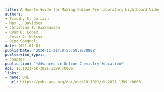 ```yaml
---
title: A How-To Guide for Making Online Pre-laboratory Lightboard Videos
authors:
- Timothy R. Corkish
- Max L. Davidson
- Christian T. Haakansson
- Ryan E. Lopez
- Peter D. Watson
- Dino Spagnoli
date: 2021-01-01
publishDate: '2024-11-21T10:56:50.857880Z'
publication_types:
- chapter
publication: '*Advances in Online Chemistry Education*'
doi: 10.1021/bk-2021-1389.ch006
links:
- name: URL
  url: https://pubs.acs.org/doi/abs/10.1021/bk-2021-1389.ch006
---
```

